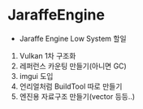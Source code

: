 # JaraffeEngine

- Jaraffe Engine Low System 할일
1. Vulkan 1차 구조화
2. 레퍼런스 카운팅 만들기(아니면 GC)
3. imgui 도입
4. 언리얼처럼 BuildTool 따로 만들기
5. 엔진용 자료구조 만들기(vector 등등..)
